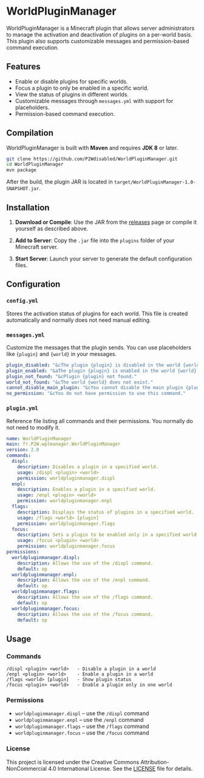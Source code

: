 # WorldPluginManager

WorldPluginManager is a Minecraft plugin that allows server administrators to manage the activation and deactivation of plugins on a per-world basis. This plugin also supports customizable messages and permission-based command execution.

## Features

- Enable or disable plugins for specific worlds.
- Focus a plugin to only be enabled in a specific world.
- View the status of plugins in different worlds.
- Customizable messages through `messages.yml` with support for placeholders.
- Permission-based command execution.

## Compilation

WorldPluginManager is built with **Maven** and requires **JDK 8** or later.

```bash
git clone https://github.com/P2Wdisabled/WorldPluginManager.git
cd WorldPluginManager
mvn package
```

After the build, the plugin JAR is located in `target/WorldPluginManager-1.0-SNAPSHOT.jar`.

## Installation

1. **Download or Compile**: Use the JAR from the [releases](https://www.spigotmc.org/resources/world-plugin-manager.118225/) page or compile it yourself as described above.

2. **Add to Server**: Copy the `.jar` file into the `plugins` folder of your Minecraft server.

3. **Start Server**: Launch your server to generate the default configuration files.

## Configuration

### `config.yml`

Stores the activation status of plugins for each world. This file is created automatically and normally does not need manual editing.

### `messages.yml`

Customize the messages that the plugin sends. You can use placeholders like `{plugin}` and `{world}` in your messages.

```yaml
plugin_disabled: "&cThe plugin {plugin} is disabled in the world {world}."
plugin_enabled: "&aThe plugin {plugin} is enabled in the world {world}."
plugin_not_found: "&cPlugin {plugin} not found."
world_not_found: "&cThe world {world} does not exist."
cannot_disable_main_plugin: "&cYou cannot disable the main plugin {plugin} in any world."
no_permission: "&cYou do not have permission to use this command."
```
### `plugin.yml`

Reference file listing all commands and their permissions. You normally do not need to modify it.

```yaml
name: WorldPluginManager
main: fr.P2W.wplmanager.WorldPluginManager
version: 2.0
commands:
  displ:
    description: Disables a plugin in a specified world.
    usage: /displ <plugin> <world>
    permission: worldpluginmanager.displ
  enpl:
    description: Enables a plugin in a specified world.
    usage: /enpl <plugin> <world>
    permission: worldpluginmanager.enpl
  flags:
    description: Displays the status of plugins in a specified world.
    usage: /flags <world> [plugin]
    permission: worldpluginmanager.flags
  focus:
    description: Sets a plugin to be enabled only in a specified world.
    usage: /focus <plugin> <world>
    permission: worldpluginmanager.focus
permissions:
  worldpluginmanager.displ:
    description: Allows the use of the /displ command.
    default: op
  worldpluginmanager.enpl:
    description: Allows the use of the /enpl command.
    default: op
  worldpluginmanager.flags:
    description: Allows the use of the /flags command.
    default: op
  worldpluginmanager.focus:
    description: Allows the use of the /focus command.
    default: op
```

## Usage

### Commands

```
/displ <plugin> <world>   - Disable a plugin in a world
/enpl <plugin> <world>    - Enable a plugin in a world
/flags <world> [plugin]   - Show plugin status
/focus <plugin> <world>   - Enable a plugin only in one world
```

### Permissions

- `worldpluginmanager.displ` – use the `/displ` command
- `worldpluginmanager.enpl` – use the `/enpl` command
- `worldpluginmanager.flags` – use the `/flags` command
- `worldpluginmanager.focus` – use the `/focus` command


### License

This project is licensed under the Creative Commons Attribution-NonCommercial 4.0 International License. See the [LICENSE](https://github.com/P2Wdisabled/WorldPluginManager/blob/main/LICENSE) file for details.
